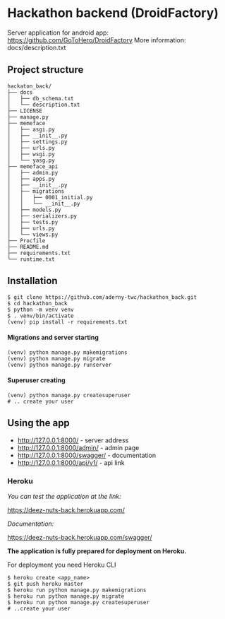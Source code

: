 # Hackathon backend (DroidFactory)
Server application for android app: https://github.com/GoToHero/DroidFactory
More information: docs/description.txt

## Project structure

```
hackaton_back/
├── docs
│   ├── db_schema.txt
│   └── description.txt
├── LICENSE
├── manage.py
├── memeface
│   ├── asgi.py
│   ├── __init__.py
│   ├── settings.py
│   ├── urls.py
│   ├── wsgi.py
│   └── yasg.py
├── memeface_api
│   ├── admin.py
│   ├── apps.py
│   ├── __init__.py
│   ├── migrations
│   │   ├── 0001_initial.py
│   │   └── __init__.py
│   ├── models.py
│   ├── serializers.py
│   ├── tests.py
│   ├── urls.py
│   └── views.py
├── Procfile
├── README.md
├── requirements.txt
└── runtime.txt
```

## Installation

```
$ git clone https://github.com/aderny-twc/hackathon_back.git
$ cd hackathon_back
$ python -m venv venv
$ . venv/bin/activate
(venv) pip install -r requirements.txt
```

#### Migrations and server starting

```
(venv) python manage.py makemigrations
(venv) python manage.py migrate
(venv) python manage.py runserver
```

#### Superuser creating

```
(venv) python manage.py createsuperuser
# .. create your user
```

## Using the app

- http://127.0.0.1:8000/ - server address
- http://127.0.0.1:8000/admin/ - admin page
- http://127.0.0.1:8000/swagger/ - documentation
- http://127.0.0.1:8000/api/v1/ - api link

### Heroku

*You can test the application at the link:*

https://deez-nuts-back.herokuapp.com/

*Documentation:*

https://deez-nuts-back.herokuapp.com/swagger/

**The application is fully prepared for deployment on Heroku.**

For deployment you need Heroku CLI

```
$ heroku create <app_name>
$ git push heroku master
$ heroku run python manage.py makemigrations
$ heroku run python manage.py migrate
$ heroku run python manage.py createsuperuser
# ..create your user
```

